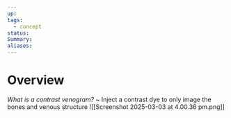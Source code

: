```yaml
---
up: 
tags:
  - concept
status: 
Summary:
aliases:
---
```

# Overview
*What is a contrast venogram?*
~
Inject a contrast dye to only image the bones and venous structure
![[Screenshot 2025-03-03 at 4.00.36 pm.png]]
<!--SR:!2025-03-13,3,250-->
